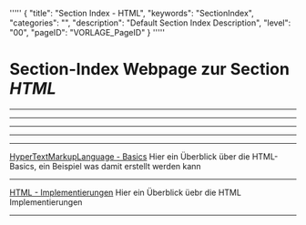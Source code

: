 '''''
{
"title": "Section Index - HTML",
"keywords": "SectionIndex",
"categories": "",
"description": "Default Section Index Description",
"level": "00",
"pageID": "VORLAGE_PageID"
}
'''''


<h1>Section-Index Webpage zur Section <i>HTML</i></h1>

<hr><hr><hr><hr><hr>


[HyperTextMarkupLanguage - Basics](./01-HTML-Grundlagen.md)
Hier ein Überblick über die HTML-Basics, ein Beispiel was damit erstellt werden kann<hr>


[HTML - Implementierungen](./02-HTML-TextEingaben.md)
Hier ein Überblick üebr die HTML Implementierungen<hr>
